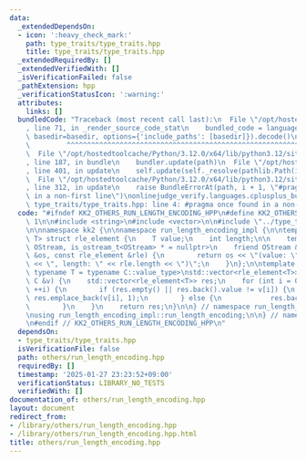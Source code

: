 ```yaml
---
data:
  _extendedDependsOn:
  - icon: ':heavy_check_mark:'
    path: type_traits/type_traits.hpp
    title: type_traits/type_traits.hpp
  _extendedRequiredBy: []
  _extendedVerifiedWith: []
  _isVerificationFailed: false
  _pathExtension: hpp
  _verificationStatusIcon: ':warning:'
  attributes:
    links: []
  bundledCode: "Traceback (most recent call last):\n  File \"/opt/hostedtoolcache/Python/3.12.0/x64/lib/python3.12/site-packages/onlinejudge_verify/documentation/build.py\"\
    , line 71, in _render_source_code_stat\n    bundled_code = language.bundle(stat.path,\
    \ basedir=basedir, options={'include_paths': [basedir]}).decode()\n          \
    \         ^^^^^^^^^^^^^^^^^^^^^^^^^^^^^^^^^^^^^^^^^^^^^^^^^^^^^^^^^^^^^^^^^^^^^^^^^^^^^^^^^\n\
    \  File \"/opt/hostedtoolcache/Python/3.12.0/x64/lib/python3.12/site-packages/onlinejudge_verify/languages/cplusplus.py\"\
    , line 187, in bundle\n    bundler.update(path)\n  File \"/opt/hostedtoolcache/Python/3.12.0/x64/lib/python3.12/site-packages/onlinejudge_verify/languages/cplusplus_bundle.py\"\
    , line 401, in update\n    self.update(self._resolve(pathlib.Path(included), included_from=path))\n\
    \  File \"/opt/hostedtoolcache/Python/3.12.0/x64/lib/python3.12/site-packages/onlinejudge_verify/languages/cplusplus_bundle.py\"\
    , line 312, in update\n    raise BundleErrorAt(path, i + 1, \"#pragma once found\
    \ in a non-first line\")\nonlinejudge_verify.languages.cplusplus_bundle.BundleErrorAt:\
    \ type_traits/type_traits.hpp: line 4: #pragma once found in a non-first line\n"
  code: "#ifndef KK2_OTHERS_RUN_LENGTH_ENCODING_HPP\n#define KK2_OTHERS_RUN_LENGTH_ENCODING_HPP\
    \ 1\n\n#include <string>\n#include <vector>\n\n#include \"../type_traits/type_traits.hpp\"\
    \n\nnamespace kk2 {\n\nnamespace run_length_encoding_impl {\n\ntemplate <class\
    \ T> struct rle_element {\n    T value;\n    int length;\n\n    template <class\
    \ OStream, is_ostream_t<OStream> * = nullptr>\n    friend OStream &operator<<(OStream\
    \ &os, const rle_element &rle) {\n        return os << \"(value: \" << rle.value\
    \ << \", length: \" << rle.length << \")\";\n    }\n};\n\ntemplate <typename C,\
    \ typename T = typename C::value_type>\nstd::vector<rle_element<T>> run_length_encoding(const\
    \ C &v) {\n    std::vector<rle_element<T>> res;\n    for (int i = 0; i < (int)v.size();\
    \ ++i) {\n        if (res.empty() || res.back().value != v[i]) {\n           \
    \ res.emplace_back(v[i], 1);\n        } else {\n            res.back().length++;\n\
    \        }\n    }\n    return res;\n}\n\n} // namespace run_length_encoding_impl\n\
    \nusing run_length_encoding_impl::run_length_encoding;\n\n} // namespace kk2\n\
    \n#endif // KK2_OTHERS_RUN_LENGTH_ENCODING_HPP\n"
  dependsOn:
  - type_traits/type_traits.hpp
  isVerificationFile: false
  path: others/run_length_encoding.hpp
  requiredBy: []
  timestamp: '2025-01-27 23:23:52+09:00'
  verificationStatus: LIBRARY_NO_TESTS
  verifiedWith: []
documentation_of: others/run_length_encoding.hpp
layout: document
redirect_from:
- /library/others/run_length_encoding.hpp
- /library/others/run_length_encoding.hpp.html
title: others/run_length_encoding.hpp
---
```

